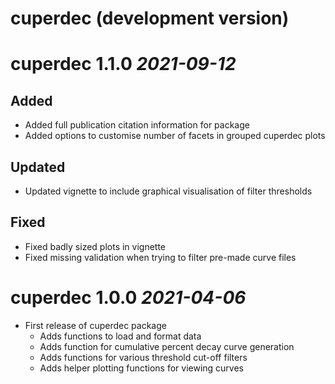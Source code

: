 # cuperdec (development version)

# cuperdec 1.1.0 _2021-09-12_

## Added

* Added full publication citation information for package
* Added options to customise number of facets in grouped cuperdec plots

## Updated

* Updated vignette to include graphical visualisation of filter thresholds

## Fixed

* Fixed badly sized plots in vignette
* Fixed missing validation when trying to filter pre-made curve files

# cuperdec 1.0.0 _2021-04-06_

* First release of cuperdec package
  * Adds functions to load and format data
  * Adds function for cumulative percent decay curve generation
  * Adds functions for various threshold cut-off filters
  * Adds helper plotting functions for viewing curves

